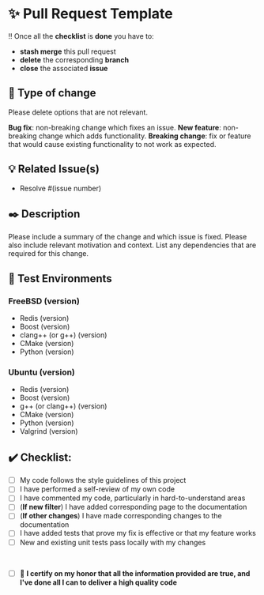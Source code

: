 # :sparkles: Pull Request Template
:bangbang: Once all the **checklist** is **done** you have to:
  * **stash merge** this pull request
  * **delete** the corresponding **branch**
  * **close** the associated **issue**

## :page_with_curl: Type of change

Please delete options that are not relevant.

**Bug fix**: non-breaking change which fixes an issue.
**New feature**: non-breaking change which adds functionality.
**Breaking change**: fix or feature that would cause existing functionality to not work as expected.

## :bulb: Related Issue(s)

- Resolve #(issue number)

## :black_nib: Description

Please include a summary of the change and which issue is fixed. Please also include relevant motivation and context. List any dependencies that are required for this change.

## :dart: Test Environments

### FreeBSD (version)
- Redis (version)
- Boost (version)
- clang++ (or g++) (version)
- CMake (version)
- Python (version)

### Ubuntu (version)
- Redis (version)
- Boost (version)
- g++ (or clang++) (version)
- CMake (version)
- Python (version)
- Valgrind (version)

## :heavy_check_mark: Checklist:

- [ ] My code follows the style guidelines of this project
- [ ] I have performed a self-review of my own code
- [ ] I have commented my code, particularly in hard-to-understand areas
- [ ] (**If new filter**) I have added corresponding page to the documentation
- [ ] (**If other changes**) I have made corresponding changes to the documentation
- [ ] I have added tests that prove my fix is effective or that my feature works
- [ ] New and existing unit tests pass locally with my changes

</br>

- [ ] :raising_hand: **I certify on my honor that all the information provided are true, and I've done all I can to deliver a high quality code**
